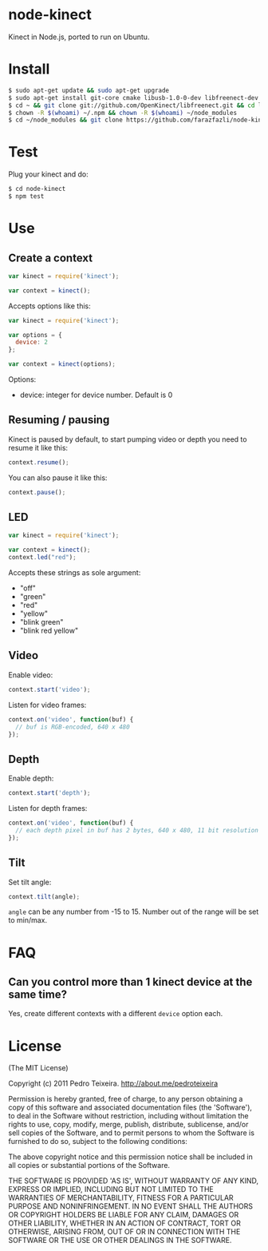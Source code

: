 # node-kinect

Kinect in Node.js, ported to run on Ubuntu.

# Install

```sh
$ sudo apt-get update && sudo apt-get upgrade 
$ sudo apt-get install git-core cmake libusb-1.0-0-dev libfreenect-dev libxmu-dev libxi-dev freeglut3-dev usbutils libkrb5-dev nodejs-legacy
$ cd ~ && git clone git://github.com/OpenKinect/libfreenect.git && cd libfreenect && mkdir build && cd build && cmake .. && make && sudo make install && sudo ldconfig /usr/local/lib64/
$ chown -R $(whoami) ~/.npm && chown -R $(whoami) ~/node_modules
$ cd ~/node_modules && git clone https://github.com/farazfazli/node-kinect-ubuntu.git && cd node-kinect-ubuntu && npm install
```

# Test

Plug your kinect and do:

```sh
$ cd node-kinect
$ npm test
```

# Use

## Create a context

```js
var kinect = require('kinect');

var context = kinect();
```

Accepts options like this:

```js
var kinect = require('kinect');

var options = {
  device: 2
};

var context = kinect(options);
```


Options:

* device: integer for device number. Default is 0

## Resuming / pausing

Kinect is paused by default, to start pumping video or depth you need to resume it like this:

```js
context.resume();
```

You can also pause it like this:

```js
context.pause();
```

## LED

```js
var kinect = require('kinect');

var context = kinect();
context.led("red");
```

Accepts these strings as sole argument:

* "off"
* "green"
* "red"
* "yellow"
* "blink green"
* "blink red yellow"

## Video

Enable video:

```js
context.start('video');
```

Listen for video frames:

```js
context.on('video', function(buf) {
  // buf is RGB-encoded, 640 x 480
});
```

## Depth

Enable depth:

```js
context.start('depth');
```

Listen for depth frames:

```js
context.on('video', function(buf) {
  // each depth pixel in buf has 2 bytes, 640 x 480, 11 bit resolution
});
```

## Tilt

Set tilt angle:

```js
context.tilt(angle);
```

`angle` can be any number from -15 to 15. Number out of the range will be set to min/max.

# FAQ

## Can you control more than 1 kinect device at the same time?

Yes, create different contexts with a different `device` option each.

# License

(The MIT License)

Copyright (c) 2011 Pedro Teixeira. http://about.me/pedroteixeira

Permission is hereby granted, free of charge, to any person obtaining a copy of this software and associated documentation files (the 'Software'), to deal in the Software without restriction, including without limitation the rights to use, copy, modify, merge, publish, distribute, sublicense, and/or sell copies of the Software, and to permit persons to whom the Software is furnished to do so, subject to the following conditions:

The above copyright notice and this permission notice shall be included in all copies or substantial portions of the Software.

THE SOFTWARE IS PROVIDED 'AS IS', WITHOUT WARRANTY OF ANY KIND, EXPRESS OR IMPLIED, INCLUDING BUT NOT LIMITED TO THE WARRANTIES OF MERCHANTABILITY, FITNESS FOR A PARTICULAR PURPOSE AND NONINFRINGEMENT. IN NO EVENT SHALL THE AUTHORS OR COPYRIGHT HOLDERS BE LIABLE FOR ANY CLAIM, DAMAGES OR OTHER LIABILITY, WHETHER IN AN ACTION OF CONTRACT, TORT OR OTHERWISE, ARISING FROM, OUT OF OR IN CONNECTION WITH THE SOFTWARE OR THE USE OR OTHER DEALINGS IN THE SOFTWARE.
